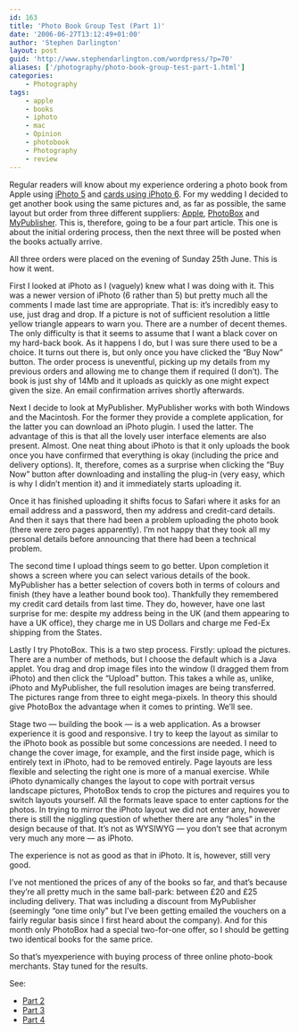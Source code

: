 ```yaml
---
id: 163
title: 'Photo Book Group Test (Part 1)'
date: '2006-06-27T13:12:49+01:00'
author: 'Stephen Darlington'
layout: post
guid: 'http://www.stephendarlington.com/wordpress/?p=70'
aliases: ['/photography/photo-book-group-test-part-1.html']
categories:
    - Photography
tags:
    - apple
    - books
    - iphoto
    - mac
    - Opinion
    - photobook
    - Photography
    - review
---
```


Regular readers will know about my experience ordering a photo book from Apple using [iPhoto 5](/computing/opinion/iphoto5.html) and [cards using iPhoto 6](/blog/iphoto-6-cards.html). For my wedding I decided to get another book using the same pictures and, as far as possible, the same layout but order from three different suppliers: [Apple](http://www.apple.com/uk/ilife/iphoto/), [PhotoBox](http://www.photobox.co.uk/) and [MyPublisher](http://www.mypublisher.com/). This is, therefore, going to be a four part article. This one is about the initial ordering process, then the next three will be posted when the books actually arrive.

All three orders were placed on the evening of Sunday 25th June. This is how it went.

First I looked at iPhoto as I (vaguely) knew what I was doing with it. This was a newer version of iPhoto (6 rather than 5) but pretty much all the comments I made last time are appropriate. That is: it’s incredibly easy to use, just drag and drop. If a picture is not of sufficient resolution a little yellow triangle appears to warn you. There are a number of decent themes. The only difficulty is that it seems to assume that I want a black cover on my hard-back book. As it happens I do, but I was sure there used to be a choice. It turns out there is, but only once you have clicked the “Buy Now” button. The order process is uneventful, picking up my details from my previous orders and allowing me to change them if required (I don’t). The book is just shy of 14Mb and it uploads as quickly as one might expect given the size. An email confirmation arrives shortly afterwards.

Next I decide to look at MyPublisher. MyPublisher works with both Windows and the Macintosh. For the former they provide a complete application, for the latter you can download an iPhoto plugin. I used the latter. The advantage of this is that all the lovely user interface elements are also present. Almost. One neat thing about iPhoto is that it only uploads the book once you have confirmed that everything is okay (including the price and delivery options). It, therefore, comes as a surprise when clicking the “Buy Now” button after downloading and installing the plug-in (very easy, which is why I didn’t mention it) and it immediately starts uploading it.

Once it has finished uploading it shifts focus to Safari where it asks for an email address and a password, then my address and credit-card details. And then it says that there had been a problem uploading the photo book (there were zero pages apparently). I’m not happy that they took all my personal details before announcing that there had been a technical problem.

The second time I upload things seem to go better. Upon completion it shows a screen where you can select various details of the book. MyPublisher has a better selection of covers both in terms of colours and finish (they have a leather bound book too). Thankfully they remembered my credit card details from last time. They do, however, have one last surprise for me: despite my address being in the UK (and them appearing to have a UK office), they charge me in US Dollars and charge me Fed-Ex shipping from the States.

Lastly I try PhotoBox. This is a two step process. Firstly: upload the pictures. There are a number of methods, but I choose the default which is a Java applet. You drag and drop image files into the window (I dragged them from iPhoto) and then click the “Upload” button. This takes a while as, unlike, iPhoto and MyPublisher, the full resolution images are being transferred. The pictures range from three to eight mega-pixels. In theory this should give PhotoBox the advantage when it comes to printing. We’ll see.

Stage two — building the book — is a web application. As a browser experience it is good and responsive. I try to keep the layout as similar to the iPhoto book as possible but some concessions are needed. I need to change the cover image, for example, and the first inside page, which is entirely text in iPhoto, had to be removed entirely. Page layouts are less flexible and selecting the right one is more of a manual exercise. While iPhoto dynamically changes the layout to cope with portrait versus landscape pictures, PhotoBox tends to crop the pictures and requires you to switch layouts yourself. All the formats leave space to enter captions for the photos. In trying to mirror the iPhoto layout we did not enter any, however there is still the niggling question of whether there are any “holes” in the design because of that. It’s not as WYSIWYG — you don’t see that acronym very much any more — as iPhoto.

The experience is not as good as that in iPhoto. It is, however, still very good.

I’ve not mentioned the prices of any of the books so far, and that’s because they’re all pretty much in the same ball-park: between £20 and £25 including delivery. That was including a discount from MyPublisher (seemingly “one time only” but I’ve been getting emailed the vouchers on a fairly regular basis since I first heard about the company). And for this month only PhotoBox had a special two-for-one offer, so I should be getting two identical books for the same price.

So that’s myexperience with buying process of three online photo-book merchants. Stay tuned for the results.

See:

- [Part 2](http://www.zx81.org.uk/photography/photo-book-group-test-part-2.html)
- [Part 3](http://www.zx81.org.uk/photography/photo-book-group-test-part-3.html)
- [Part 4](http://www.zx81.org.uk/photography/photo-book-group-test-part-4.html)